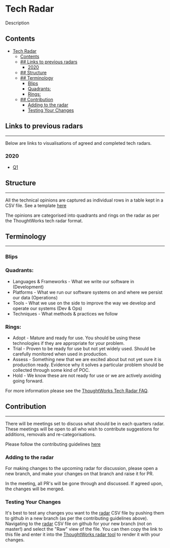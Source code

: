 # Tech Radar

Description

## Contents

- [Tech Radar](#tech-radar)
  - [Contents](#contents)
  - [## Links to previous radars](#-links-to-previous-radars)
    - [2020](#2020)
  - [## Structure](#-structure)
  - [## Terminology](#-terminology)
    - [Blips](#blips)
    - [Quadrants:](#quadrants)
    - [Rings:](#rings)
  - [## Contribution](#-contribution)
    - [Adding to the radar](#adding-to-the-radar)
    - [Testing Your Changes](#testing-your-changes)

## Links to previous radars
---

Below are links to visualisations of agreed and completed tech radars.

### 2020

- [Q1](https://radar.thoughtworks.com/?sheetId=https%3A%2F%2Fraw.githubusercontent.com%2Fwordshaker%2Ftechradar%2Fmain%2F2020%2FLAA%25202020%2520-%2520Q1.csv)


## Structure
---

All the technical opinions are captured as individual rows in a table kept in a CSV file. See a template [here](template.csv)

The opinions are categorised into quadrants and rings on the radar as per the ThoughtWorks tech radar format.  


## Terminology
---

### Blips

### Quadrants:
* Languages & Frameworks - What we write our software in (Development)
* Platforms - What we run our software systems on and where we persist our data (Operations)
* Tools - What we use on the side to improve the way we develop and operate our systems (Dev & Ops)
* Techniques - What methods & practices we follow

### Rings:
* Adopt - Mature and ready for use. You should be using these technologies if they are appropriate for your problem.
* Trial - Proven to be ready for use but not yet widely used. Should be carefully monitored when used in production.
* Assess - Something new that we are excited about but not yet sure it is production ready. Evidence why it solves a particular problem should be collected through some kind of POC.
* Hold - We know these are not ready for use or we are actively avoiding going forward.

For more information please see the [ThoughtWorks Tech Radar FAQ](https://www.thoughtworks.com/radar/faq).


## Contribution
---
There will be meetings set to discuss what should be in each quarters radar. These meetings will be open to all who wish to contribute suggestions for additions, removals and re-categorisations.

Please follow the contributing guidelines [here](CONTRIBUTING.md)

### Adding to the radar

For making changes to the upcoming radar for discussion, please open a new branch, and make your changes on that branch and raise it for PR. 

In the meeting, all PR's will be gone through and discussed. If agreed upon, the changes will be merged.

### Testing Your Changes

It's best to test any changes you want to the [radar](csp-tech-radar.csv) CSV file by pushing them to github in a new branch (as per the contributing guidelines above). Navigating to the [radar](csp-tech-radar.csv) CSV file on github for your new branch (not on master!) and select the "Raw" view of the file. You can then copy the link to this file and enter it into the [ThoughtWorks radar tool](https://radar.thoughtworks.com) to render it with your changes.